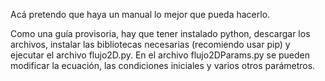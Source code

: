 Acá pretendo que haya un manual lo mejor que pueda hacerlo.

Como una guía provisoria, hay que tener instalado python, descargar los archivos, instalar las bibliotecas necesarias (recomiendo usar pip) y ejecutar el archivo flujo2D.py.
En el archivo flujo2DParams.py se pueden modificar la ecuación, las condiciones iniciales y varios otros parámetros.
